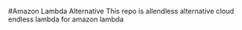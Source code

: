 #Amazon Lambda Alternative
This repo is allendless
alternative cloud endless lambda for amazon lambda

